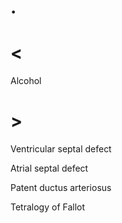 # .

# <

Alcohol

# >

Ventricular septal defect

Atrial septal defect

Patent ductus arteriosus

Tetralogy of Fallot
